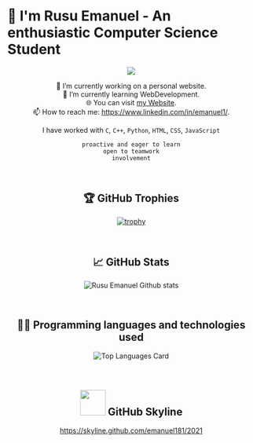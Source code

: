   
   # 👋 I'm Rusu Emanuel - An enthusiastic Computer Science Student

<div align="center">

![](https://komarev.com/ghpvc/?username=Emanuel181&color=blue)

🔭 I’m currently working on a personal website. <br>
🌱 I’m currently learning WebDevelopment. <br>
🌐 You can visit [my Website](https://emanuel161.github.io/WebSite/). <br>
📫 How to reach me: https://www.linkedin.com/in/emanuel1/.

I have worked with ```C```, ```C++```, ```Python```, ```HTML```, ```CSS```, ```JavaScript```

```proactive and eager to learn```<br />
``` open to teamwork ```<br />
``` involvement ``` 

<br>
  
## 🏆  GitHub Trophies
[![trophy](https://github-profile-trophy.vercel.app/?username=Emanuel181&theme=onedark&column=3&margin-w=15&margin-h=15&title=Commits,Repositories,Followers)](https://github.com/ryo-ma/github-profile-trophy)
  
  <br>

## 📈  GitHub Stats

![Rusu Emanuel Github stats](https://github-readme-stats.vercel.app/api?username=Emanuel181&theme=nord&show_icons=true&count_private=true&hide=stars,prs,issues)

  <br>
  
## 👨‍💻  Programming languages and technologies used

![Top Languages Card](https://github-readme-stats.vercel.app/api/top-langs/?username=Emanuel181&theme=nord&layout=compact)

<br>

## <img height="52" width="52" src = "https://cdn4.iconfinder.com/data/icons/iconsimple-logotypes/512/github-512.png"> GitHub Skyline 

https://skyline.github.com/emanuel181/2021
  
</div>

